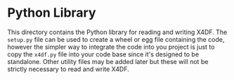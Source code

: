 
# Python Library

This directory contains the Python library for reading and writing X4DF. The `setup.py` file can be used to create a 
wheel or egg file containing the code, however the simpler way to integrate the code into you project is just to copy
the `x4df.py` file into your code base since it's designed to be standalone. Other utility files may be added later but
these will not be strictly necessary to read and write X4DF. 
